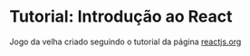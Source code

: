<h1>Tutorial: Introdução ao React</h1>

Jogo da velha criado seguindo o tutorial da página <a href="https://pt-br.reactjs.org/tutorial/tutorial.html">reactjs.org</a>